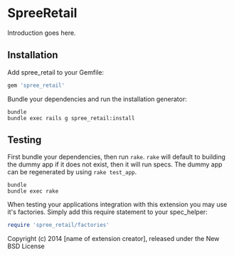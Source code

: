SpreeRetail
===========

Introduction goes here.

Installation
------------

Add spree_retail to your Gemfile:

```ruby
gem 'spree_retail'
```

Bundle your dependencies and run the installation generator:

```shell
bundle
bundle exec rails g spree_retail:install
```

Testing
-------

First bundle your dependencies, then run `rake`. `rake` will default to building the dummy app if it does not exist, then it will run specs. The dummy app can be regenerated by using `rake test_app`.

```shell
bundle
bundle exec rake
```

When testing your applications integration with this extension you may use it's factories.
Simply add this require statement to your spec_helper:

```ruby
require 'spree_retail/factories'
```

Copyright (c) 2014 [name of extension creator], released under the New BSD License
